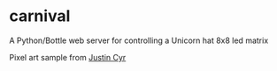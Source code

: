 # carnival
A Python/Bottle web server for controlling a Unicorn hat 8x8 led matrix

Pixel art sample from [Justin Cyr](https://twitter.com/justin_cyr/status/658031097805197313)
